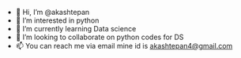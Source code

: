 - 👋 Hi, I’m @akashtepan
- 👀 I’m interested in python
- 🌱 I’m currently learning Data science
- 💞️ I’m looking to collaborate on python codes for DS
- 📫 You can reach me via email mine id is akashtepan4@gmail.com

<!---
akashtepan4/akashtepan4 is a ✨ special ✨ repository because its `README.md` (this file) appears on your GitHub profile.
You can click the Preview link to take a look at your changes.
--->
